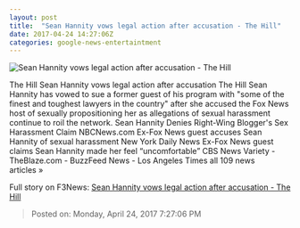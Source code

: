 ```yaml
---
layout: post
title:  "Sean Hannity vows legal action after accusation - The Hill"
date: 2017-04-24 14:27:06Z
categories: google-news-entertaintment
---
```


![Sean Hannity vows legal action after accusation - The Hill](http://thehill.com/sites/default/files/article_images/hannitysean_012417getty.jpg)

The Hill Sean Hannity vows legal action after accusation The Hill Sean Hannity has vowed to sue a former guest of his program with "some of the finest and toughest lawyers in the country" after she accused the Fox News host of sexually propositioning her as allegations of sexual harassment continue to roil the network. Sean Hannity Denies Right-Wing Blogger's Sex Harassment Claim NBCNews.com Ex-Fox News guest accuses Sean Hannity of sexual harassment New York Daily News Ex-Fox News guest claims Sean Hannity made her feel “uncomfortable” CBS News Variety - TheBlaze.com - BuzzFeed News - Los Angeles Times all 109 news articles »


Full story on F3News: [Sean Hannity vows legal action after accusation - The Hill](http://www.f3nws.com/n/yAXAkB)

> Posted on: Monday, April 24, 2017 7:27:06 PM

